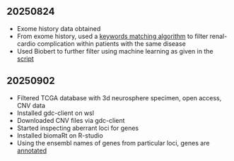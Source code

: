 ## 20250824

- Exome history data obtained
- From exome history, used a [keywords matching algorithm](Scripts/keyword_match.py) to filter renal-cardio complication within patients with the same disease
- Used Biobert to further filter using machine learning as given in the [script](Scripts\mlBioBert_embeddings.py)

## 20250902

- Filtered TCGA database with 3d neurosphere specimen, open access, CNV data
- Installed gdc-client on wsl
- Downloaded CNV files via gdc-client
- Started inspecting aberrant loci for genes 
- Installed biomaRt on R-studio
- Using the ensembl names of genes from particular loci, genes are [annotated](Files/annotated_gene_list_1.xlsx)